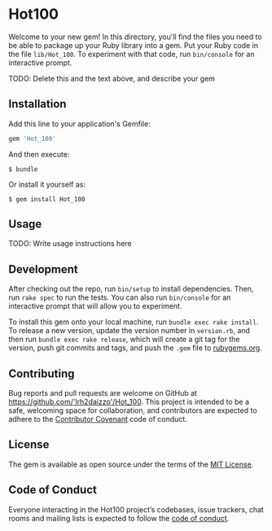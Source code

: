 # Hot100

Welcome to your new gem! In this directory, you'll find the files you need to be able to package up your Ruby library into a gem. Put your Ruby code in the file `lib/Hot_100`. To experiment with that code, run `bin/console` for an interactive prompt.

TODO: Delete this and the text above, and describe your gem

## Installation

Add this line to your application's Gemfile:

```ruby
gem 'Hot_100'
```

And then execute:

    $ bundle

Or install it yourself as:

    $ gem install Hot_100

## Usage

TODO: Write usage instructions here

## Development

After checking out the repo, run `bin/setup` to install dependencies. Then, run `rake spec` to run the tests. You can also run `bin/console` for an interactive prompt that will allow you to experiment.

To install this gem onto your local machine, run `bundle exec rake install`. To release a new version, update the version number in `version.rb`, and then run `bundle exec rake release`, which will create a git tag for the version, push git commits and tags, and push the `.gem` file to [rubygems.org](https://rubygems.org).

## Contributing

Bug reports and pull requests are welcome on GitHub at https://github.com/'lrh2daizzo'/Hot_100. This project is intended to be a safe, welcoming space for collaboration, and contributors are expected to adhere to the [Contributor Covenant](http://contributor-covenant.org) code of conduct.

## License

The gem is available as open source under the terms of the [MIT License](https://opensource.org/licenses/MIT).

## Code of Conduct

Everyone interacting in the Hot100 project’s codebases, issue trackers, chat rooms and mailing lists is expected to follow the [code of conduct](https://github.com/'lrh2daizzo'/Hot_100/blob/master/CODE_OF_CONDUCT.md).

